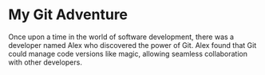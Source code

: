 # My Git Adventure

Once upon a time in the world of software development, there was a developer named Alex who discovered the power of Git. Alex found that Git could manage code versions like magic, allowing seamless collaboration with other developers.